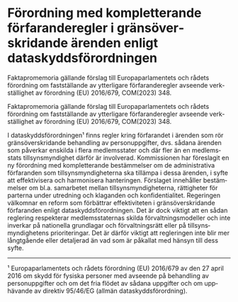 # Förordning med komplet­terande förfarande­regler i gränsöver­skridande ärenden enligt dataskyddsförordningen

Faktapromemoria gällande förslag till Europa­parla­mentets och rådets förordning om fast­ställande av ytter­ligare förfarande­regler avseende verk­ställig­het av förord­ning (EU) 2016/679, COM(2023) 348.

Faktapromemoria gällande förslag till Europa­parla­mentets och rådets förordning om fast­ställande av ytter­ligare förfarande­regler avseende verk­ställig­het av förord­ning (EU) 2016/679, COM(2023) 348.

I data­skydds­förord­ningen¹ finns regler kring förfarandet i ärenden som rör gräns­över­skridande behand­ling av person­uppgifter, dvs. sådana ärenden som påverkar enskilda i flera medlems­stater och där fler än en medlems­stats tillsyns­myndig­het därför är involverad. Kom­missionen har före­slagit en ny förord­ning med komplet­terande bestäm­melser om de administ­ra­tiva förfaranden som tillsyns­myndig­heterna ska tillämpa i dessa ärenden, i syfte att effektivi­sera och harmoni­sera hante­ringen. Förslaget inne­håller bestäm­melser om bl.a. sam­arbetet mellan tillsyns­myndig­heterna, rättig­heter för parterna under utred­ning och klaganden och konfi­dentialitet. Regeringen välkomnar en reform som förbättrar effektivit­eten i gräns­överskrid­ande förfaranden enligt data­skydds­förord­ningen. Det är dock viktigt att en sådan reglering respek­terar medlems­staternas skilda förvalt­nings­modeller och inte inverkar på nationella grund­lagar och förvalt­nings­rätt eller på tillsyns­myndig­hetens prioriteringar. Det är därför viktigt att regleringen inte blir mer långt­gående eller detaljerad än vad som är påkallat med hänsyn till dess syfte.

---

¹ Europaparlamentets och rådets förordning (EU) 2016/679 av den 27 april 2016 om skydd för fysiska personer med avseende på behand­ling av person­uppgifter och om det fria flödet av sådana upp­gifter och om upp­hävande av direktiv 95/46/EG (allmän data­skydds­förordning).
